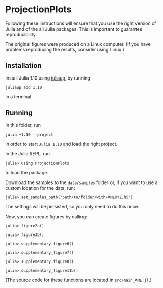# ProjectionPlots

Following these instructions will ensure that you use the right version of Julia and of the all Julia packages.
This is important to guarantee reproducibility.

The original figures were produced on a Linux computer.
(If you have problems reproducing the results, consider using Linux.)


## Installation
Install Julia 1.10 using [juliaup](https://julialang.org/install/), by running
```
juliaup add 1.10
```
in a terminal.

## Running
In this folder, run
```
julia +1.10 --project
```
in order to start `Julia 1.10` and load the right project.

In the Julia REPL, run
```julia-repl
julia> using ProjectionPlots
```
to load the package.

Download the samples to the `data/samples` folder or, if you want to use a custom location for the data, run:
```julia-repl
julia> set_samples_path("path/to/folder/with/AMLXYZ.h5")
```
The settings will be persisted, so you only need to do this once.

Now, you can create figures by calling:
```julia-repl
julia> figure2a()

julia> figure3b()

julia> supplementary_figure6()

julia> supplementary_figure7()

julia> supplementary_figure8()

julia> supplementary_figure11b()
```
(The source code for these functions are located in `src/main_AML.jl`.)
